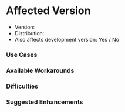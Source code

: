 <!--
It's useful to know if the latest development version has the same shortcoming.
It can be installed alongside the regular version with these instructions:

1. Make sure that Flatpak is installed (see https://flatpak.org/setup )

2. Copy and run the following command in the Terminal or Console app:
   flatpak install --from https://nightly.gnome.org/repo/appstream/org.gnome.NautilusDevel.flatpakref

3. Launch the development version (normal Files logo with yellow and black stripes), e.g. with:
   flatpak run org.gnome.NautilusDevel
-->

# Affected Version
- Version: <!-- Note: Versions older than a year are not supported. -->
- Distribution: <!-- Example: Ubuntu 24.04 -->
- Also affects development version: Yes / No

### Use Cases
<!--
Describe concrete situations, from daily usage, in which this app isn't helpful enough.
Focus on what you want to do, not how it should be done, but do mention possible constraints.
-->

### Available Workarounds <!-- Can the goal be achieved with the current app version? -->


### Difficulties <!-- Why is the current experience unsatisfying? -->


### Suggested Enhancements <!-- Optional - the other sections are more important. -->

